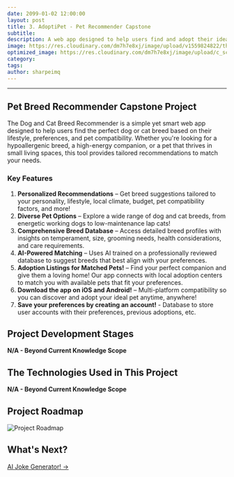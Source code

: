 ```yaml
---
date: 2099-01-02 12:00:00
layout: post
title: 3. AdoptiPet - Pet Recommender Capstone
subtitle:
description: A web app designed to help users find and adopt their ideal pet based on their lifestyle, preferences, and pet compatibility.
image: https://res.cloudinary.com/dm7h7e8xj/image/upload/v1559824822/theme15_oqsl4z.jpg
optimized_image: https://res.cloudinary.com/dm7h7e8xj/image/upload/c_scale,w_380/v1559824822/theme15_oqsl4z.jpg
category:
tags:
author: sharpeimq
---
```

---
## Pet Breed Recommender Capstone Project
The Dog and Cat Breed Recommender is a simple yet smart web app designed to help users find the perfect dog or cat breed based on their lifestyle, preferences, and pet compatibility. Whether you're looking for a hypoallergenic breed, a high-energy companion, or a pet that thrives in small living spaces, this tool provides tailored recommendations to match your needs.

### Key Features
1. <strong>Personalized Recommendations</strong> – Get breed suggestions tailored to your personality, lifestyle, local climate, budget, pet compatibility factors, and more!
2. <strong>Diverse Pet Options</strong> – Explore a wide range of dog and cat breeds, from energetic working dogs to low-maintenance lap cats!
3. <strong>Comprehensive Breed Database</strong> – Access detailed breed profiles with insights on temperament, size, grooming needs, health considerations, and care requirements.
4. <strong>AI-Powered Matching</strong> – Uses AI trained on a professionally reviewed database to suggest breeds that best align with your preferences.
5. <strong>Adoption Listings for Matched Pets!</strong> – Find your perfect companion and give them a loving home! Our app connects with local adoption centers to match you with available pets that fit your preferences.
6. <strong>Download the app on iOS and Android!</strong> – Multi-platform compatibility so you can discover and adopt your ideal pet anytime, anywhere!
7. <strong>Save your preferences by creating an account!</strong> - Database to store user accounts with their preferences, previous adoptions, etc.

## Project Development Stages
<strong>N/A - Beyond Current Knowledge Scope</strong> 

## The Technologies Used in This Project
<strong>N/A - Beyond Current Knowledge Scope</strong> 

## Project Roadmap
<img src="{{ site.baseurl }}/assets/img/roadmap.png" alt="Project Roadmap" class="roadmap-img">

## What's Next?  
<a href="{{ site.baseurl }}/ai-joke-generator/" class="next-project-link">
  AI Joke Generator! →
</a>
